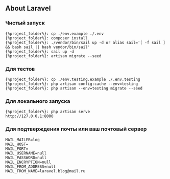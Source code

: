 ## About Laravel

### Чистый запуск
```
{%project_folder%}: cp ./env.example ./.env
{%project_folder%}: composer install
{%project_folder%}: ./vendor/bin/sail up -d or alias sail='[ -f sail ] && bash sail || bash vendor/bin/sail'
{%project_folder%}: sail up -d
{%project_folder%}: artisan migrate --seed
```

### Для тестов
```
{%project_folder%}: cp ./env.testing.example ./.env.testing
{%project_folder%}: php artisan config:cache --env=testing
{%project_folder%}: php artisan --env=testing migrate --seed
```

### Для локального запуска
```
{%project_folder%}: php artisan serve
http://127.0.0.1:8000
```

### Для подтверждения почты или ваш почтовый сервер
```
MAIL_MAILER=log
MAIL_HOST=
MAIL_PORT=
MAIL_USERNAME=null
MAIL_PASSWORD=null
MAIL_ENCRYPTION=null
MAIL_FROM_ADDRESS=null
MAIL_FROM_NAME=laravel.blog@mail.ru
```
